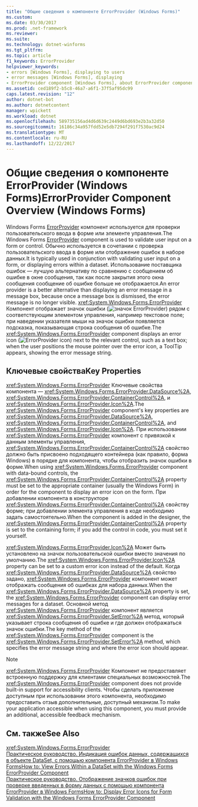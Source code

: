 ```yaml
---
title: "Общие сведения о компоненте ErrorProvider (Windows Forms)"
ms.custom: 
ms.date: 03/30/2017
ms.prod: .net-framework
ms.reviewer: 
ms.suite: 
ms.technology: dotnet-winforms
ms.tgt_pltfrm: 
ms.topic: article
f1_keywords: ErrorProvider
helpviewer_keywords:
- errors [Windows Forms], displaying to users
- error messages [Windows Forms], displaying
- ErrorProvider component [Windows Forms], about ErrorProvider component
ms.assetid: ced189f2-b5c8-46a7-a6f1-37f5af95dc99
caps.latest.revision: "12"
author: dotnet-bot
ms.author: dotnetcontent
manager: wpickett
ms.workload: dotnet
ms.openlocfilehash: 589735156ad4d6d639c2449d6bd693e2b3a32d50
ms.sourcegitcommit: 16186c34a957fdd52e5db7294f291f7530ac9d24
ms.translationtype: MT
ms.contentlocale: ru-RU
ms.lasthandoff: 12/22/2017
---
```

# <a name="errorprovider-component-overview-windows-forms"></a><span data-ttu-id="7c95d-102">Общие сведения о компоненте ErrorProvider (Windows Forms)</span><span class="sxs-lookup"><span data-stu-id="7c95d-102">ErrorProvider Component Overview (Windows Forms)</span></span>
<span data-ttu-id="7c95d-103">Windows Forms [ErrorProvider](../../../../docs/framework/winforms/controls/errorprovider-component-windows-forms.md) компонент используется для проверки пользовательского ввода в форме или элементе управления.</span><span class="sxs-lookup"><span data-stu-id="7c95d-103">The Windows Forms [ErrorProvider](../../../../docs/framework/winforms/controls/errorprovider-component-windows-forms.md) component is used to validate user input on a form or control.</span></span> <span data-ttu-id="7c95d-104">Обычно используется в сочетании с проверка пользовательского ввода в форме или отображение ошибок в наборе данных.</span><span class="sxs-lookup"><span data-stu-id="7c95d-104">It is typically used in conjunction with validating user input on a form, or displaying errors within a dataset.</span></span> <span data-ttu-id="7c95d-105">Использование поставщика ошибок — лучшую альтернативу по сравнению с сообщением об ошибке в окне сообщения, так как после закрытия этого окна сообщения сообщение об ошибке больше не отображается.</span><span class="sxs-lookup"><span data-stu-id="7c95d-105">An error provider is a better alternative than displaying an error message in a message box, because once a message box is dismissed, the error message is no longer visible.</span></span> <span data-ttu-id="7c95d-106"><xref:System.Windows.Forms.ErrorProvider> Компонент отображает значок ошибки (![значок ErrorProvider](../../../../docs/framework/winforms/controls/media/vberrorprovidericon.gif "vbErrorProviderIcon")) рядом с соответствующим элементом управления, например текстовое поле; при наведении указателя мыши на значок ошибки появляется подсказка, показывающая строка сообщения об ошибке.</span><span class="sxs-lookup"><span data-stu-id="7c95d-106">The <xref:System.Windows.Forms.ErrorProvider> component displays an error icon (![ErrorProvider icon](../../../../docs/framework/winforms/controls/media/vberrorprovidericon.gif "vbErrorProviderIcon")) next to the relevant control, such as a text box; when the user positions the mouse pointer over the error icon, a ToolTip appears, showing the error message string.</span></span>  
  
## <a name="key-properties"></a><span data-ttu-id="7c95d-107">Ключевые свойства</span><span class="sxs-lookup"><span data-stu-id="7c95d-107">Key Properties</span></span>  
 <span data-ttu-id="7c95d-108"><xref:System.Windows.Forms.ErrorProvider> Ключевые свойства компонента — <xref:System.Windows.Forms.ErrorProvider.DataSource%2A>, <xref:System.Windows.Forms.ErrorProvider.ContainerControl%2A>, и <xref:System.Windows.Forms.ErrorProvider.Icon%2A>.</span><span class="sxs-lookup"><span data-stu-id="7c95d-108">The <xref:System.Windows.Forms.ErrorProvider> component's key properties are <xref:System.Windows.Forms.ErrorProvider.DataSource%2A>, <xref:System.Windows.Forms.ErrorProvider.ContainerControl%2A>, and <xref:System.Windows.Forms.ErrorProvider.Icon%2A>.</span></span> <span data-ttu-id="7c95d-109">При использовании <xref:System.Windows.Forms.ErrorProvider> компонент с привязкой к данным элементы управления, <xref:System.Windows.Forms.ErrorProvider.ContainerControl%2A> свойство должно быть присвоено подходящего контейнера (как правило, форма Windows) в порядке для компонента, чтобы отобразить значок ошибки в форме.</span><span class="sxs-lookup"><span data-stu-id="7c95d-109">When using <xref:System.Windows.Forms.ErrorProvider> component with data-bound controls, the <xref:System.Windows.Forms.ErrorProvider.ContainerControl%2A> property must be set to the appropriate container (usually the Windows Form) in order for the component to display an error icon on the form.</span></span> <span data-ttu-id="7c95d-110">При добавлении компонента в конструкторе <xref:System.Windows.Forms.ErrorProvider.ContainerControl%2A> свойству форме; при добавлении элемента управления в коде необходимо задать самостоятельно.</span><span class="sxs-lookup"><span data-stu-id="7c95d-110">When the component is added in the designer, the <xref:System.Windows.Forms.ErrorProvider.ContainerControl%2A> property is set to the containing form; if you add the control in code, you must set it yourself.</span></span>  
  
 <span data-ttu-id="7c95d-111"><xref:System.Windows.Forms.ErrorProvider.Icon%2A> Может быть установлено на значок пользовательской ошибки вместо значения по умолчанию.</span><span class="sxs-lookup"><span data-stu-id="7c95d-111">The <xref:System.Windows.Forms.ErrorProvider.Icon%2A> property can be set to a custom error icon instead of the default.</span></span> <span data-ttu-id="7c95d-112">Когда <xref:System.Windows.Forms.ErrorProvider.DataSource%2A> свойство задано, <xref:System.Windows.Forms.ErrorProvider> компонент может отображать сообщения об ошибках для набора данных.</span><span class="sxs-lookup"><span data-stu-id="7c95d-112">When the <xref:System.Windows.Forms.ErrorProvider.DataSource%2A> property is set, the <xref:System.Windows.Forms.ErrorProvider> component can display error messages for a dataset.</span></span> <span data-ttu-id="7c95d-113">Основной метод <xref:System.Windows.Forms.ErrorProvider> компонент является <xref:System.Windows.Forms.ErrorProvider.SetError%2A> метод, который указывает строка сообщения об ошибке и где должен отображаться значок ошибки.</span><span class="sxs-lookup"><span data-stu-id="7c95d-113">The key method of the <xref:System.Windows.Forms.ErrorProvider> component is the <xref:System.Windows.Forms.ErrorProvider.SetError%2A> method, which specifies the error message string and where the error icon should appear.</span></span>  
  
> [!NOTE]
>  <span data-ttu-id="7c95d-114"><xref:System.Windows.Forms.ErrorProvider> Компонент не предоставляет встроенную поддержку для клиентами специальных возможностей.</span><span class="sxs-lookup"><span data-stu-id="7c95d-114">The <xref:System.Windows.Forms.ErrorProvider> component does not provide built-in support for accessibility clients.</span></span> <span data-ttu-id="7c95d-115">Чтобы сделать приложение доступным при использовании этого компонента, необходимо предоставить отзыв дополнительные, доступный механизм.</span><span class="sxs-lookup"><span data-stu-id="7c95d-115">To make your application accessible when using this component, you must provide an additional, accessible feedback mechanism.</span></span>  
  
## <a name="see-also"></a><span data-ttu-id="7c95d-116">См. также</span><span class="sxs-lookup"><span data-stu-id="7c95d-116">See Also</span></span>  
 <xref:System.Windows.Forms.ErrorProvider>  
 [<span data-ttu-id="7c95d-117">Практическое руководство. Индикация ошибок данных, содержащихся в объекте DataSet, с помощью компонента ErrorProvider в Windows Forms</span><span class="sxs-lookup"><span data-stu-id="7c95d-117">How to: View Errors Within a DataSet with the Windows Forms ErrorProvider Component</span></span>](../../../../docs/framework/winforms/controls/view-errors-within-a-dataset-with-wf-errorprovider-component.md)  
 [<span data-ttu-id="7c95d-118">Практическое руководство. Отображение значков ошибок при проверке введенных в форму данных с помощью компонента ErrorProvider в Windows Forms</span><span class="sxs-lookup"><span data-stu-id="7c95d-118">How to: Display Error Icons for Form Validation with the Windows Forms ErrorProvider Component</span></span>](../../../../docs/framework/winforms/controls/display-error-icons-for-form-validation-with-wf-errorprovider.md)
